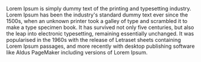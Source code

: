 Lorem Ipsum is simply dummy text of the printing and typesetting
 industry. Lorem Ipsum has been the industry's standard dummy text ever 
 since the 1500s, when an unknown printer took a galley of type and 
 scrambled it to make a type specimen book. It has survived not only 
 five centuries, but also the leap into electronic typesetting, 
 remaining essentially unchanged. It was popularised in the 1960s with 
 the release of Letraset sheets containing Lorem Ipsum passages, and 
 more recently with desktop publishing software like Aldus PageMaker 
 including versions of Lorem Ipsum.